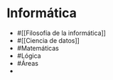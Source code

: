 # Informática

- #[[Filosofía de la informática]]
- #[[Ciencia de datos]]
- #Matemáticas
- #Lógica
- #Áreas
- 

